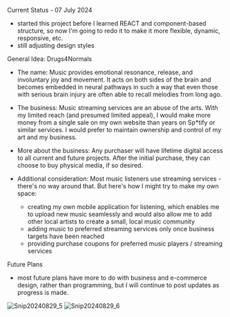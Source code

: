 Current Status - 07 July 2024
- started this project before I learned REACT and component-based structure, so now I'm going to redo it to make it more flexible, dynamic, responsive, etc.
- still adjusting design styles

General Idea: Drugs4Normals
- The name: Music provides emotional resonance, release, and involuntary joy and movement. It acts on both sides of the brain and becomes embedded in neural pathways in such a way that even those with serious brain injury are often able to recall melodies from long ago.

- The business: Music streaming services are an abuse of the arts. With my limited reach (and presumed limited appeal), I would make more money from a single sale on my own website than years on Sp*tify or similar services. I would prefer to maintain ownership and control of my art and my business.

- More about the business: Any purchaser will have lifetime digital access to all current and future projects. After the initial purchase, they can choose to buy physical media, if so desired.

- Additional consideration: Most music listeners use streaming services - there's no way around that. But here's how I might try to make my own space: 
    - creating my own mobile application for listening, which enables me to upload new music seamlessly and would also allow me to add other local artists to create a small, local music community
    - adding music to preferred streaming services only once business targets have been reached
    - providing purchase coupons for preferred music players / streaming services


Future Plans
- most future plans have more to do with business and e-commerce design, rather than programming, but I will continue to post updates as progress is made.

![Snip20240829_5](https://github.com/user-attachments/assets/a1a2adea-c539-44d2-acb0-f7c3bc308fa8)
![Snip20240829_6](https://github.com/user-attachments/assets/c64e8c8e-edf5-4dec-bda3-a28e00782583)
